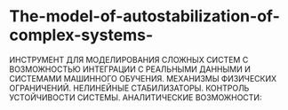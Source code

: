 # The-model-of-autostabilization-of-complex-systems-
ИНСТРУМЕНТ ДЛЯ МОДЕЛИРОВАНИЯ СЛОЖНЫХ СИСТЕМ С ВОЗМОЖНОСТЬЮ ИНТЕГРАЦИИ С РЕАЛЬНЫМИ ДАННЫМИ И СИСТЕМАМИ МАШИННОГО ОБУЧЕНИЯ. МЕХАНИЗМЫ ФИЗИЧЕСКИХ ОГРАНИЧЕНИЙ. НЕЛИНЕЙНЫЕ СТАБИЛИЗАТОРЫ. КОНТРОЛЬ УСТОЙЧИВОСТИ СИСТЕМЫ. АНАЛИТИЧЕСКИЕ ВОЗМОЖНОСТИ:
